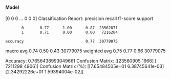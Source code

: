 #### Model
[0 0 0 ... 0 0 0]
Classification Report:
              precision    recall  f1-score   support

           0       0.77      1.00      0.87  23562871
           1       0.71      0.00      0.00   7216204

    accuracy                           0.77  30779075
   macro avg       0.74      0.50      0.43  30779075
weighted avg       0.75      0.77      0.66  30779075

Accuracy: 0.7656438993049661
Confusion Matrix:
[[23560905     1966]
 [ 7211298     4906]]
Confusion Matrix (%):
[[7.65484505e+01 6.38745641e-03]
 [2.34292226e+01 1.59394004e-02]]
